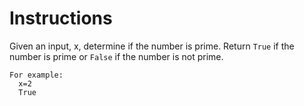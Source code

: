 # Instructions

Given an input, x, determine if the number is prime. Return ```True``` if the number is prime or ```False``` if the number is not prime.

```text
For example:
  x=2
  True
```
